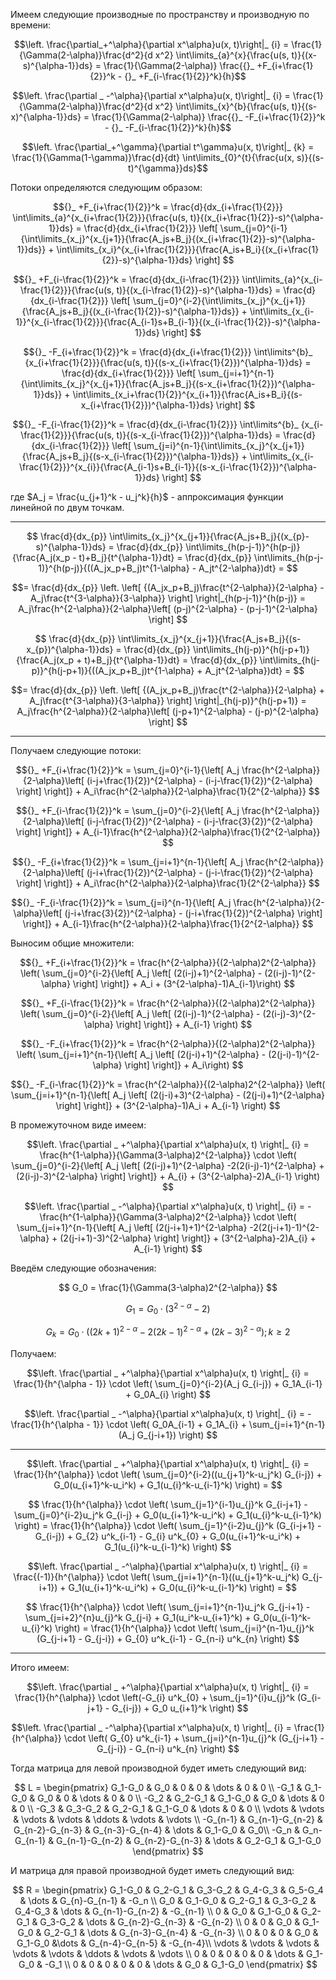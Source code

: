 Имеем следующие производные по пространству и производную по времени:

$$\left. \frac{\partial_+^\alpha}{\partial x^\alpha}u(x, t)\right|_ {i} = \frac{1}{\Gamma(2-\alpha)}\frac{d^2}{d x^2} \int\limits_{a}^{x}{\frac{u(s, t)}{(x-s)^{\alpha-1}}ds} = \frac{1}{\Gamma(2-\alpha)} \frac{{}_ +F_{i+\frac{1}{2}}^k - {}_ +F_{i-\frac{1}{2}}^k}{h}$$

$$\left. \frac{\partial _ -^\alpha}{\partial x^\alpha}u(x, t)\right|_ {i} = \frac{1}{\Gamma(2-\alpha)}\frac{d^2}{d x^2} \int\limits_{x}^{b}{\frac{u(s, t)}{(s-x)^{\alpha-1}}ds} = \frac{1}{\Gamma(2-\alpha)} \frac{{}_ -F_{i+\frac{1}{2}}^k - {}_ -F_{i-\frac{1}{2}}^k}{h}$$

$$\left. \frac{\partial_+^\gamma}{\partial t^\gamma}u(x, t)\right|_ {k} = \frac{1}{\Gamma(1-\gamma)}\frac{d}{dt} \int\limits_{0}^{t}{\frac{u(x, s)}{(s-t)^{\gamma}}ds}$$


Потоки определяются следующим образом:

$${}_ +F_{i+\frac{1}{2}}^k = \frac{d}{dx_{i+\frac{1}{2}}} \int\limits_{a}^{x_{i+\frac{1}{2}}}{\frac{u(s, t)}{(x_{i+\frac{1}{2}}-s)^{\alpha-1}}ds} = \frac{d}{dx_{i+\frac{1}{2}}} 
\left[ 
    \sum_{j=0}^{i-1}{\int\limits_{x_j}^{x_{j+1}}{\frac{A_js+B_j}{(x_{i+\frac{1}{2}}-s)^{\alpha-1}}ds}} + \int\limits_{x_i}^{x_{i+\frac{1}{2}}}{\frac{A_is+B_i}{(x_{i+\frac{1}{2}}-s)^{\alpha-1}}ds} 
\right]
$$

$${}_ +F_{i-\frac{1}{2}}^k = \frac{d}{dx_{i-\frac{1}{2}}} \int\limits_{a}^{x_{i-\frac{1}{2}}}{\frac{u(s, t)}{(x_{i-\frac{1}{2}}-s)^{\alpha-1}}ds} = \frac{d}{dx_{i-\frac{1}{2}}} 
\left[ 
    \sum_{j=0}^{i-2}{\int\limits_{x_j}^{x_{j+1}}{\frac{A_js+B_j}{(x_{i-\frac{1}{2}}-s)^{\alpha-1}}ds}} + \int\limits_{x_{i-1}}^{x_{i-\frac{1}{2}}}{\frac{A_{i-1}s+B_{i-1}}{(x_{i-\frac{1}{2}}-s)^{\alpha-1}}ds} 
\right]
$$

$${}_ -F_{i+\frac{1}{2}}^k = \frac{d}{dx_{i+\frac{1}{2}}} \int\limits^{b}_ {x_{i+\frac{1}{2}}}{\frac{u(s, t)}{(s-x_{i+\frac{1}{2}})^{\alpha-1}}ds} = \frac{d}{dx_{i+\frac{1}{2}}} 
\left[ 
    \sum_{j=i+1}^{n-1}{\int\limits_{x_j}^{x_{j+1}}{\frac{A_js+B_j}{(s-x_{i+\frac{1}{2}})^{\alpha-1}}ds}} + \int\limits_{x_i+\frac{1}{2}}^{x_{i+1}}{\frac{A_is+B_i}{(s-x_{i+\frac{1}{2}})^{\alpha-1}}ds} 
\right]
$$

$${}_ -F_{i-\frac{1}{2}}^k = \frac{d}{dx_{i-\frac{1}{2}}} \int\limits^{b}_ {x_{i-\frac{1}{2}}}{\frac{u(s, t)}{(s-x_{i-\frac{1}{2}})^{\alpha-1}}ds} = \frac{d}{dx_{i-\frac{1}{2}}} 
\left[ 
    \sum_{j=i}^{n-1}{\int\limits_{x_j}^{x_{j+1}}{\frac{A_js+B_j}{(s-x_{i-\frac{1}{2}})^{\alpha-1}}ds}} + \int\limits_{x_{i-\frac{1}{2}}}^{x_{i}}{\frac{A_{i-1}s+B_{i-1}}{(s-x_{i-\frac{1}{2}})^{\alpha-1}}ds} 
\right]
$$

где $A_j = \frac{u_{j+1}^k - u_j^k}{h}$ - аппроксимация функции линейной по двум точкам.

---

$$
\frac{d}{dx_{p}} \int\limits_{x_j}^{x_{j+1}}{\frac{A_js+B_j}{(x_{p}-s)^{\alpha-1}}ds} =
\frac{d}{dx_{p}} \int\limits_{h(p-j-1)}^{h(p-j)}{\frac{A_j(x_p - t)+B_j}{t^{\alpha-1}}dt} =
\frac{d}{dx_{p}} \int\limits_{h(p-j-1)}^{h(p-j)}{((A_jx_p+B_j)t^{1-\alpha} - A_jt^{2-\alpha})dt} =
$$

$$=
\frac{d}{dx_{p}} \left. \left[ {(A_jx_p+B_j)\frac{t^{2-\alpha}}{2-\alpha} - A_j\frac{t^{3-\alpha}}{3-\alpha}} \right] \right|_{h(p-j-1)}^{h(p-j)} =
A_j\frac{h^{2-\alpha}}{2-\alpha}\left[ (p-j)^{2-\alpha} - (p-j-1)^{2-\alpha} \right]
$$

$$
\frac{d}{dx_{p}} \int\limits_{x_j}^{x_{j+1}}{\frac{A_js+B_j}{(s-x_{p})^{\alpha-1}}ds} = 
\frac{d}{dx_{p}} \int\limits_{h(j-p)}^{h(j-p+1)}{\frac{A_j(x_p + t)+B_j}{t^{\alpha-1}}dt} =
\frac{d}{dx_{p}} \int\limits_{h(j-p)}^{h(j-p+1)}{((A_jx_p+B_j)t^{1-\alpha} + A_jt^{2-\alpha})dt} =
$$

$$=
\frac{d}{dx_{p}} \left. \left[ {(A_jx_p+B_j)\frac{t^{2-\alpha}}{2-\alpha} + A_j\frac{t^{3-\alpha}}{3-\alpha}} \right] \right|_{h(j-p)}^{h(j-p+1)} =
A_j\frac{h^{2-\alpha}}{2-\alpha}\left[ (j-p+1)^{2-\alpha} - (j-p)^{2-\alpha} \right]
$$

---

Получаем следующие потоки:

$${}_ +F_{i+\frac{1}{2}}^k =
\sum_{j=0}^{i-1}{\left[ A_j \frac{h^{2-\alpha}}{2-\alpha}\left[ (i-j+\frac{1}{2})^{2-\alpha} - (i-j-\frac{1}{2})^{2-\alpha} \right] \right]} + A_i\frac{h^{2-\alpha}}{2-\alpha}\frac{1}{2^{2-\alpha}}
$$


$${}_ +F_{i-\frac{1}{2}}^k =
\sum_{j=0}^{i-2}{\left[ A_j \frac{h^{2-\alpha}}{2-\alpha}\left[ (i-j-\frac{1}{2})^{2-\alpha} - (i-j-\frac{3}{2})^{2-\alpha} \right] \right]} + A_{i-1}\frac{h^{2-\alpha}}{2-\alpha}\frac{1}{2^{2-\alpha}}
$$

$${}_ -F_{i+\frac{1}{2}}^k =
\sum_{j=i+1}^{n-1}{\left[ A_j \frac{h^{2-\alpha}}{2-\alpha}\left[ (j-i+\frac{1}{2})^{2-\alpha} - (j-i-\frac{1}{2})^{2-\alpha} \right] \right]} + A_i\frac{h^{2-\alpha}}{2-\alpha}\frac{1}{2^{2-\alpha}}
$$


$${}_ -F_{i-\frac{1}{2}}^k =
\sum_{j=i}^{n-1}{\left[ A_j \frac{h^{2-\alpha}}{2-\alpha}\left[ (j-i+\frac{3}{2})^{2-\alpha} - (j-i+\frac{1}{2})^{2-\alpha} \right] \right]} + A_{i-1}\frac{h^{2-\alpha}}{2-\alpha}\frac{1}{2^{2-\alpha}}
$$

Выносим общие множители:

$${}_ +F_{i+\frac{1}{2}}^k =
\frac{h^{2-\alpha}}{(2-\alpha)2^{2-\alpha}} \left( \sum_{j=0}^{i-2}{\left[ A_j \left[ (2(i-j)+1)^{2-\alpha} - (2(i-j)-1)^{2-\alpha} \right] \right]} + A_i + (3^{2-\alpha}-1)A_{i-1}\right)
$$


$${}_ +F_{i-\frac{1}{2}}^k =
\frac{h^{2-\alpha}}{(2-\alpha)2^{2-\alpha}} \left( \sum_{j=0}^{i-2}{\left[ A_j \left[ (2(i-j)-1)^{2-\alpha} - (2(i-j)-3)^{2-\alpha} \right] \right]} + A_{i-1} \right)
$$

$${}_ -F_{i+\frac{1}{2}}^k =
\frac{h^{2-\alpha}}{(2-\alpha)2^{2-\alpha}} \left( \sum_{j=i+1}^{n-1}{\left[ A_j \left[ (2(j-i)+1)^{2-\alpha} - (2(j-i)-1)^{2-\alpha} \right] \right]} + A_i\right)
$$


$${}_ -F_{i-\frac{1}{2}}^k =
\frac{h^{2-\alpha}}{(2-\alpha)2^{2-\alpha}} \left( \sum_{j=i+1}^{n-1}{\left[ A_j \left[ (2(j-i)+3)^{2-\alpha} - (2(j-i)+1)^{2-\alpha} \right] \right]} + (3^{2-\alpha}-1)A_i + A_{i-1} \right)
$$

В промежуточном виде имеем:

$$\left. \frac{\partial _ +^\alpha}{\partial x^\alpha}u(x, t) \right|_ {i} = 
\frac{h^{1-\alpha}}{\Gamma(3-\alpha)2^{2-\alpha}} \cdot \left( \sum_{j=0}^{i-2}{\left[ A_j \left[ (2(i-j)+1)^{2-\alpha} -2(2(i-j)-1)^{2-\alpha} + (2(i-j)-3)^{2-\alpha} \right] \right]} + A_{i} + (3^{2-\alpha}-2)A_{i-1} \right)
$$

$$\left. \frac{\partial _ -^\alpha}{\partial x^\alpha}u(x, t) \right|_ {i} = 
-\frac{h^{1-\alpha}}{\Gamma(3-\alpha)2^{2-\alpha}} \cdot \left( \sum_{j=i+1}^{n-1}{\left[ A_j \left[ (2(j-i+1)+1)^{2-\alpha} -2(2(j-i+1)-1)^{2-\alpha} + (2(j-i+1)-3)^{2-\alpha} \right] \right]} + (3^{2-\alpha}-2)A_{i} + A_{i-1} \right)
$$

Введём следующие обозначения:

$$
G_0 = \frac{1}{\Gamma(3-\alpha)2^{2-\alpha}}
$$

$$
G_1 = G_0 \cdot (3^{2-\alpha} - 2)
$$

$$
G_k = G_0 \cdot ((2k+1)^{2-\alpha}-2(2k-1)^{2-\alpha}+(2k-3)^{2-\alpha}); k \geq 2
$$

Получаем:

$$\left. \frac{\partial _ +^\alpha}{\partial x^\alpha}u(x, t) \right|_ {i} = 
\frac{1}{h^{\alpha - 1}} \cdot \left( \sum_{j=0}^{i-2}(A_j G_{i-j})  + G_1A_{i-1} + G_0A_{i} \right)
$$

$$\left. \frac{\partial _ -^\alpha}{\partial x^\alpha}u(x, t) \right|_ {i} = 
-\frac{1}{h^{\alpha - 1}} \cdot \left( G_0A_{i-1} + G_1A_{i} + \sum_{j=i+1}^{n-1}(A_j G_{j-i+1}) \right)
$$

---

$$\left. \frac{\partial _ +^\alpha}{\partial x^\alpha}u(x, t) \right|_ {i} =
\frac{1}{h^{\alpha}} \cdot \left( \sum_{j=0}^{i-2}((u_{j+1}^k-u_j^k) G_{i-j}) + G_0(u_{i+1}^k-u_i^k) + G_1(u_{i}^k-u_{i-1}^k) \right) =
$$

$$
\frac{1}{h^{\alpha}} \cdot \left( \sum_{j=1}^{i-1}u_{j}^k G_{i-j+1} - \sum_{j=0}^{i-2}u_j^k G_{i-j} + G_0(u_{i+1}^k-u_i^k) + G_1(u_{i}^k-u_{i-1}^k) \right) =
\frac{1}{h^{\alpha}} \cdot \left( \sum_{j=1}^{i-2}u_{j}^k (G_{i-j+1} - G_{i-j}) + G_{2} u^k_{i-1} - G_{i} u^k_{0} + G_0(u_{i+1}^k-u_i^k) + G_1(u_{i}^k-u_{i-1}^k) \right)
$$

$$\left. \frac{\partial _ -^\alpha}{\partial x^\alpha}u(x, t) \right|_ {i} =
\frac{(-1)}{h^{\alpha}} \cdot \left( \sum_{j=i+1}^{n-1}((u_{j+1}^k-u_j^k) G_{j-i+1}) + G_1(u_{i+1}^k-u_i^k) + G_0(u_{i}^k-u_{i-1}^k) \right) =
$$

$$
\frac{1}{h^{\alpha}} \cdot \left( \sum_{j=i+1}^{n-1}u_j^k G_{j-i+1} - \sum_{j=i+2}^{n}u_{j}^k G_{j-i} + G_1(u_i^k-u_{i+1}^k) + G_0(u_{i-1}^k-u_{i}^k) \right) =
\frac{1}{h^{\alpha}} \cdot \left( \sum_{j=i}^{n-1}u_{j}^k (G_{j-i+1} - G_{j-i}) + G_{0} u^k_{i-1} - G_{n-i} u^k_{n} \right)
$$

---

Итого имеем:

$$\left. \frac{\partial _ +^\alpha}{\partial x^\alpha}u(x, t) \right|_ {i} =
\frac{1}{h^{\alpha}} \cdot \left(-G_{i} u^k_{0} + \sum_{j=1}^{i}u_{j}^k (G_{i-j+1} - G_{i-j}) + G_0 u_{i+1}^k \right)
$$

$$\left. \frac{\partial _ -^\alpha}{\partial x^\alpha}u(x, t) \right|_ {i} =
\frac{1}{h^{\alpha}} \cdot \left( G_{0} u^k_{i-1} + \sum_{j=i}^{n-1}u_{j}^k (G_{j-i+1} - G_{j-i}) - G_{n-i} u^k_{n} \right)
$$

Тогда матрица для левой производной будет иметь следующий вид:

$$ L =
\begin{pmatrix}
G_1-G_0 & G_0 & 0 & 0 & \dots & 0 & 0 \\
-G_1 & G_1-G_0 & G_0 & 0 & \dots & 0 & 0 \\
-G_2 & G_2-G_1 & G_1-G_0 & G_0 & \dots & 0 & 0 \\
-G_3 & G_3-G_2 & G_2-G_1 & G_1-G_0 & \dots & 0 & 0 \\
\vdots & \vdots & \vdots & \vdots & \ddots & \vdots & \vdots \\
-G_{n-1} & G_{n-1}-G_{n-2} & G_{n-2}-G_{n-3} & G_{n-3}-G_{n-4} & \dots & G_1-G_0 & G_0\\
-G_n & G_n-G_{n-1} & G_{n-1}-G_{n-2} & G_{n-2}-G_{n-3} & \dots & G_2-G_1 & G_1-G_0
\end{pmatrix}
$$

И матрица для правой производной будет иметь следующий вид:

$$ R =
\begin{pmatrix}
G_1-G_0 & G_2-G_1 & G_3-G_2 & G_4-G_3 & G_5-G_4 & \dots & G_{n}-G_{n-1} & -G_n \\
G_0 & G_1-G_0 & G_2-G_1 & G_3-G_2 & G_4-G_3 & \dots & G_{n-1}-G_{n-2} & -G_{n-1} \\
0 & G_0 & G_1-G_0 & G_2-G_1 & G_3-G_2 & \dots & G_{n-2}-G_{n-3} & -G_{n-2} \\
0 & 0 & G_0 & G_1-G_0 & G_2-G_1 & \dots & G_{n-3}-G_{n-4} & -G_{n-3} \\
0 & 0 & 0 & G_0 & G_1-G_0 &\dots & G_{n-4}-G_{n-5} & -G_{n-4}\\
\vdots & \vdots & \vdots & \vdots & \vdots & \ddots & \vdots & \vdots \\
0 & 0 & 0 & 0 & 0 & \dots & G_1-G_0 & -G_1 \\
0 & 0 & 0 & 0 & 0 & \dots & G_0 & G_1-G_0
\end{pmatrix}
$$